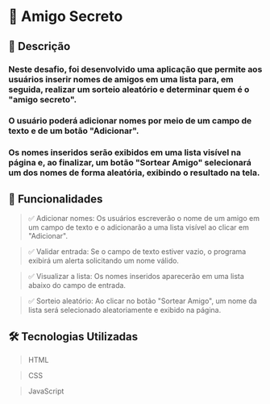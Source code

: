 # 🎉 Amigo Secreto

## 📌 Descrição

### Neste desafio, foi desenvolvido uma aplicação que permite aos usuários inserir nomes de amigos em uma lista para, em seguida, realizar um sorteio aleatório e determinar quem é o "amigo secreto". 
### O usuário poderá adicionar nomes por meio de um campo de texto e de um botão "Adicionar".
### Os nomes inseridos serão exibidos em uma lista visível na página e, ao finalizar, um botão "Sortear Amigo" selecionará um dos nomes de forma aleatória, exibindo o resultado na tela.

## 🚀 Funcionalidades

> ✅ Adicionar nomes: Os usuários escreverão o nome de um amigo em um campo de texto e o adicionarão a uma lista visível ao clicar em "Adicionar".

> ✅ Validar entrada: Se o campo de texto estiver vazio, o programa exibirá um alerta solicitando um nome válido.

> ✅ Visualizar a lista: Os nomes inseridos aparecerão em uma lista abaixo do campo de entrada.

> ✅ Sorteio aleatório: Ao clicar no botão "Sortear Amigo", um nome da lista será selecionado aleatoriamente e exibido na página.

## 🛠 Tecnologias Utilizadas

> HTML

> CSS

> JavaScript
